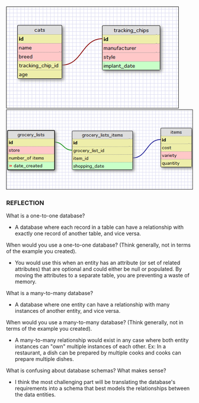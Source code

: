 ![](imgs/one-one-schema.PNG "Schema: One-to-One Relationship")
![](imgs/many-many-schema.PNG "Schema: Many-to-Many Relationships")



### REFLECTION
What is a one-to-one database?
- A database where each record in a table can have a relationship with exactly one record of another table, and vice versa.

When would you use a one-to-one database? (Think generally, not in terms of the example you created).
- You would use this when an entity has an attribute (or set of related attributes) that are optional and could either be null or populated. By moving the attributes to a separate table, you are preventing a waste of memory.

What is a many-to-many database?
- A database where one entity can have a relationship with many instances of another entity, and vice versa.

When would you use a many-to-many database? (Think generally, not in terms of the example you created).
- A many-to-many relationship would exist in any case where both entity instances can "own" multiple instances of each other. Ex: In a restaurant, a dish can be prepared by multiple cooks and cooks can prepare multiple dishes.

What is confusing about database schemas? What makes sense?
- I think the most challenging part will be translating the database's requirements into a schema that best models the relationships between the data entities.
